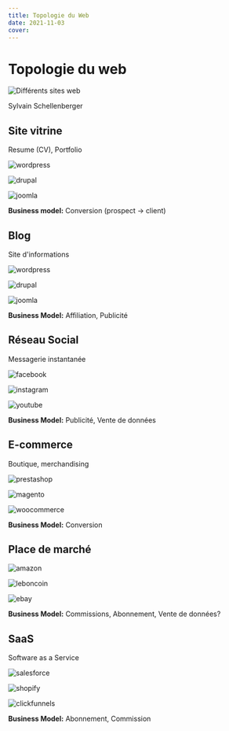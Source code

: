 ```yaml
---
title: Topologie du Web
date: 2021-11-03
cover:
---
```


# Topologie du web

![Différents sites web](assets/images/web-topology.png)
<!-- .element: class="r-stretch" -->

Sylvain Schellenberger

## Site vitrine

Resume (CV), Portfolio

<div class="row r-stretch">

![wordpress](assets/images/wordpress.png)

![drupal](assets/images/drupal.png)

![joomla](assets/images/joomla.png)

</div>

**Business model:** Conversion (prospect -> client)

## Blog

Site d'informations

<div class="row r-stretch">

![wordpress](assets/images/wordpress.png)

![drupal](assets/images/drupal.png)

![joomla](assets/images/joomla.png)

</div>

**Business Model:** Affiliation, Publicité

## Réseau Social

Messagerie instantanée

<div class="row r-stretch">

![facebook](assets/images/facebook.png)

![instagram](assets/images/instagram.png)

![youtube](assets/images/youtube.png)

</div>

**Business Model:** Publicité, Vente de données

## E-commerce

Boutique, merchandising

<div class="row r-stretch">

![prestashop](assets/images/prestashop.png)

![magento](assets/images/magento.png)

![woocommerce](assets/images/woocommerce.png)

</div>

**Business Model:** Conversion

## Place de marché

<div class="row r-stretch">

![amazon](assets/images/amazon.png)

![leboncoin](assets/images/leboncoin.png)

![ebay](assets/images/ebay.png)

</div>

**Business Model:** Commissions, Abonnement, Vente de données?

## SaaS

Software as a Service

<div class="row r-stretch">

![salesforce](assets/images/salesforce.png)

![shopify](assets/images/shopify.png)

![clickfunnels](assets/images/clickfunnels.png)

</div>

**Business Model:** Abonnement, Commission